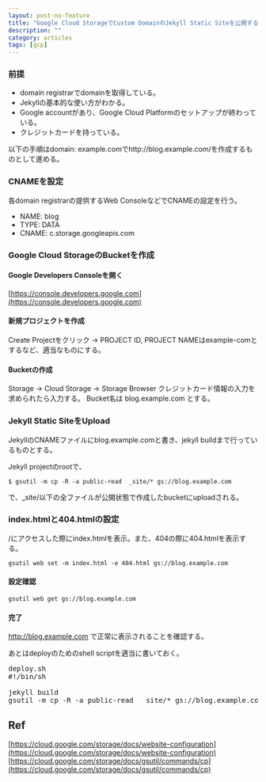 ```yaml
---
layout: post-no-feature
title: "Google Cloud StorageでCustom DomainのJekyll Static Siteを公開する手順のメモ"
description: ""
category: articles
tags: [gcp]
---
```


### 前提

* domain registrarでdomainを取得している。
* Jekyllの基本的な使い方がわかる。
* Google accountがあり、Google Cloud Platformのセットアップが終わっている。
* クレジットカードを持っている。

以下の手順はdomain: example.comでhttp://blog.example.com/を作成するものとして進める。


### CNAMEを設定

各domain registrarの提供するWeb ConsoleなどでCNAMEの設定を行う。

* NAME: blog
* TYPE: DATA
* CNAME: c.storage.googleapis.com


### Google Cloud StorageのBucketを作成

#### Google Developers Consoleを開く
[https://console.developers.google.com](https://console.developers.google.com)

#### 新規プロジェクトを作成

Create Projectをクリック -> PROJECT ID, PROJECT NAMEはexample-comとするなど、適当なものにする。

#### Bucketの作成

Storage -> Cloud Storage -> Storage Browser
クレジットカード情報の入力を求められたら入力する。
Bucket名は blog.example.com とする。


### Jekyll Static SiteをUpload

JekyllのCNAMEファイルにblog.example.comと書き、jekyll buildまで行っているものとする。

Jekyll projectのrootで、

`$ gsutil -m cp -R -a public-read  _site/* gs://blog.example.com`


で、_site/以下の全ファイルが公開状態で作成したbucketにuploadされる。


### index.htmlと404.htmlの設定

/にアクセスした際にindex.htmlを表示。また、404の際に404.htmlを表示する。

`gsutil web set -m index.html -e 404.html gs://blog.example.com`

#### 設定確認

`gsutil web get gs://blog.example.com`


#### 完了

http://blog.example.com で正常に表示されることを確認する。



あとはdeployのためのshell scriptを適当に書いておく。


<pre>
deploy.sh
#!/bin/sh

jekyll build
gsutil -m cp -R -a public-read  _site/* gs://blog.example.com
</pre>


## Ref

[https://cloud.google.com/storage/docs/website-configuration](https://cloud.google.com/storage/docs/website-configuration)
[https://cloud.google.com/storage/docs/gsutil/commands/cp](https://cloud.google.com/storage/docs/gsutil/commands/cp)
